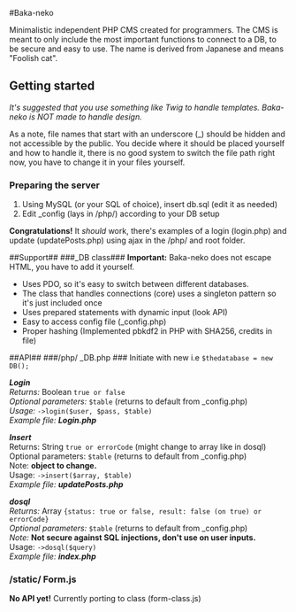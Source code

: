 #Baka-neko


Minimalistic independent PHP CMS created for programmers. The CMS is meant to only include the most important functions to connect to a DB, to be secure and easy to use. The name is derived from Japanese and means "Foolish cat".


## Getting started ##
*It's suggested that you use something like Twig to handle templates. Baka-neko is _NOT_ made to handle design.*

As a note, file names that start with an underscore (_) should be hidden and not accessible by the public. You decide where it should be placed yourself and how to handle it, there is no good system to switch the file path right now, you have to change it in your files yourself.

### Preparing the server ###

1. Using MySQL (or your SQL of choice), insert db.sql (edit it as needed)
2. Edit _config (lays in /php/) according to your DB setup

**Congratulations!** It *should* work, there's examples of a login (login.php) and update (updatePosts.php) using ajax in the /php/ and root folder.

##Support##
###_DB class###
**Important:** Baka-neko does not escape HTML, you have to add it yourself.
* Uses PDO, so it's easy to switch between different databases.
* The class that handles connections (core) uses a singleton pattern so it's just included once
* Uses prepared statements with dynamic input (look API)
* Easy to access config file (_config.php)
* Proper hashing (Implemented pbkdf2 in PHP with SHA256, credits in file)




##API##
###/php/ _DB.php ###
Initiate with new i.e `$thedatabase = new DB();`

***Login***  
*Returns:* Boolean `true or false`  
*Optional parameters:* `$table` (returns to default from _config.php)  
*Usage:* `->login($user, $pass, $table)`  
*Example file:* ***Login.php***

***Insert***  
Returns: String `true or errorCode` (might change to array like in dosql)  
Optional parameters: `$table` (returns to default from _config.php)  
Note: **object to change.**  
Usage: `->insert($array, $table)`  
*Example file:* ***updatePosts.php***

***dosql***  
*Returns:* Array `{status: true or false, result: false (on true) or errorCode}`  
*Optional parameters:* `$table` (returns to default from _config.php)  
*Note:* **Not secure against SQL injections, don't use on user inputs.**  
Usage: `->dosql($query)`   
*Example file:* ***index.php***

### /static/ Form.js ###

**No API yet!** Currently porting to class (form-class.js)
